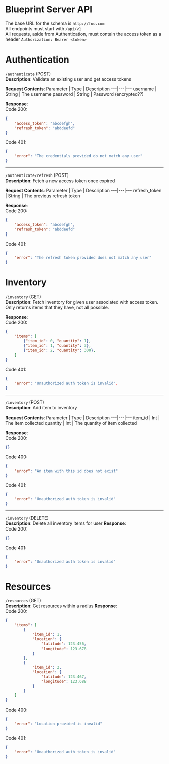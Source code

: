 # Blueprint Server API

The base URL for the schema is `http://foo.com` <br>
All endpoints must start with `/api/v1`<br>
All requests, aside from Authentication, must contain the access token as a header
`Authorization: Bearer <token>`

# Authentication
`/authenticate` (POST) <br>
**Description**: Validate an existing user and get access tokens 

**Request Contents**:
Parameter | Type | Description
---|---|---
username | String | The username
password | String | Password (encrypted??)

**Response**: <br>
Code 200:
```json
{
    "access_token": "abcdefgh",
    "refresh_token": "abddeefd"
}
```
Code 401:
```json
{
    "error": "The credentials provided do not match any user"
}
```

---
`/authenticate/refresh` (POST) <br>
**Description**: Fetch a new access token once expired

**Request Contents**:
Parameter | Type | Description
---|---|---
refresh_token | String | The previous refresh token

**Response**: <br>
Code 200:
```json
{
    "access_token": "abcdefgh",
    "refresh_token": "abddeefd"
}
```
Code 401:
```json
{
    "error": "The refresh token provided does not match any user"
}
```

# Inventory
`/inventory` (GET) <br>
**Description**: Fetch inventory for given user associated with access token. Only returns items that they have, not all possible.

**Response**: <br>
Code 200:
```json
{
    "items": [
        {"item_id": 0, "quantity": 1},
        {"item_id": 1, "quantity": 3},
        {"item_id": 2, "quantity": 300},
    ] 
}
```
Code 401:
```json
{
    "error": "Unauthorized auth token is invalid".
}
```

---
`/inventory` (POST) <br>
**Description**: Add item to inventory

**Request Contents**:
Parameter | Type | Description
---|---|---
item_id | Int | The item collected
quantity | Int | The quantity of item collected

**Response**: <br>
Code 200:
```json
{}
```
Code 400:
```json
{
    "error": "An item with this id does not exist"
}
```

Code 401:
```json
{
    "error": "Unauthorized auth token is invalid"
}
```

---
`/inventory` (DELETE)<br>
**Description**: Delete all inventory items for user
**Response**: <br>
Code 200:
```json
{}
```

Code 401:
```json
{
    "error": "Unauthorized auth token is invalid"
}
```

# Resources
`/resources` (GET) <br>
**Description**: Get resources within a radius
**Response**: <br>
Code 200:
```json
{
    "items": [
        {
            "item_id": 1, 
            "location": {
                "latitude": 123.456, 
                "longitude": 123.678
            }  
        },
        {
            "item_id": 2, 
            "location": {
                "latitude": 123.467, 
                "longitude": 123.688
            }  
        }
    ]
}
```

Code 400: 
```json
{
    "error": "Location provided is invalid"
}
```

Code 401:
```json
{
    "error": "Unauthorized auth token is invalid"
}
```